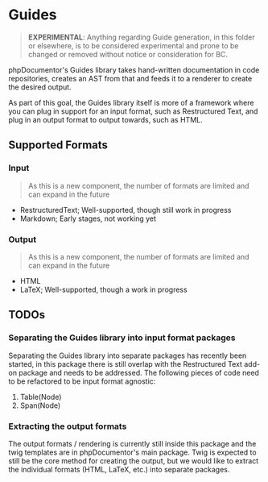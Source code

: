# Guides

> **EXPERIMENTAL**: Anything regarding Guide generation, in this folder or elsewhere, is to be considered experimental
> and prone to be changed or removed without notice or consideration for BC.

phpDocumentor's Guides library takes hand-written documentation in code repositories, creates an AST from that and feeds
it to a renderer to create the desired output.

As part of this goal, the Guides library itself is more of a framework where you can plug in support for an input 
format, such as Restructured Text, and plug in an output format to output towards, such as HTML.

## Supported Formats

### Input

> As this is a new component, the number of formats are limited and can expand in the future

- RestructuredText; Well-supported, though still work in progress
- Markdown; Early stages, not working yet

### Output

> As this is a new component, the number of formats are limited and can expand in the future

- HTML
- LaTeX; Well-supported, though a work in progress

## TODOs

### Separating the Guides library into input format packages

Separating the Guides library into separate packages has recently been started, in this package there is still overlap
with the Restructured Text add-on package and needs to be addressed. The following pieces of code need to be refactored
to be input format agnostic:

1. Table(Node)
2. Span(Node)

### Extracting the output formats

The output formats / rendering is currently still inside this package and the twig templates are in phpDocumentor's 
main package. Twig is expected to still be the core method for creating the output, but we would like to extract the
individual formats (HTML, LaTeX, etc.) into separate packages.
